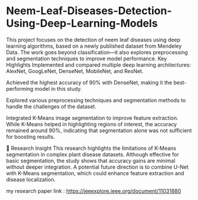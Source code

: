 # Neem-Leaf-Diseases-Detection-Using-Deep-Learning-Models
This project focuses on the detection of neem leaf diseases using deep learning algorithms, based on a newly published dataset from Mendeley Data. The work goes beyond classification—it also explores preprocessing and segmentation techniques to improve model performance.
 Key Highlights
Implemented and compared multiple deep learning architectures: AlexNet, GoogLeNet, DenseNet, MobileNet, and ResNet.

Achieved the highest accuracy of 90% with DenseNet, making it the best-performing model in this study.

Explored various preprocessing techniques and segmentation methods to handle the challenges of the dataset.

Integrated K-Means image segmentation to improve feature extraction. While K-Means helped in highlighting regions of interest, the accuracy remained around 90%, indicating that segmentation alone was not sufficient for boosting results.

🔹 Research Insight
This research highlights the limitations of K-Means segmentation in complex plant disease datasets. Although effective for basic segmentation, the study shows that accuracy gains are minimal without deeper integration. A potential future direction is to combine U-Net with K-Means segmentation, which could enhance feature extraction and disease localization.

my research paper link : https://ieeexplore.ieee.org/document/11031880

